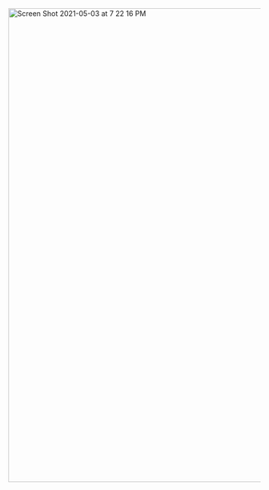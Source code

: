 <img width="947" alt="Screen Shot 2021-05-03 at 7 22 16 PM" src="https://user-images.githubusercontent.com/66962689/116948419-e5e9f200-ac44-11eb-9b59-bcdb5e5d0402.png">



